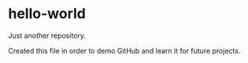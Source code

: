 # hello-world
Just another repository.

Created this file in order to demo GitHub and learn it for future projects. 

